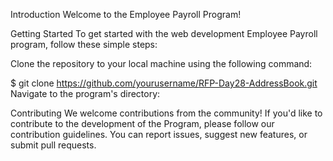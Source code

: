Introduction
Welcome to the Employee Payroll  Program!

Getting Started
To get started with the web development Employee Payroll program, follow these simple steps:

Clone the repository to your local machine using the following command:

$ git clone https://github.com/yourusername/RFP-Day28-AddressBook.git
Navigate to the program's directory:

Contributing We welcome contributions from the community! If you'd like to contribute to the development of the Program, please follow our contribution guidelines. You can report issues, suggest new features, or submit pull requests.
